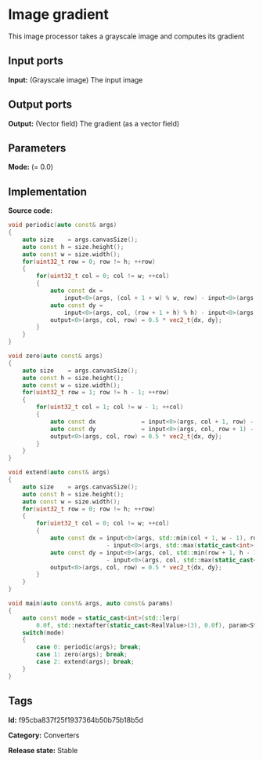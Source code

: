 # Image gradient

This image processor takes a grayscale image and computes its gradient

## Input ports

__Input:__ (Grayscale image) The input image

## Output ports

__Output:__ (Vector field) The gradient (as a vector field)

## Parameters

__Mode:__ (= 0.0)

## Implementation

__Source code:__ 

```c++
void periodic(auto const& args)
{
	auto size    = args.canvasSize();
	auto const h = size.height();
	auto const w = size.width();
	for(uint32_t row = 0; row != h; ++row)
	{
		for(uint32_t col = 0; col != w; ++col)
		{
			auto const dx =
			    input<0>(args, (col + 1 + w) % w, row) - input<0>(args, (col - 1 + w) % w, row);
			auto const dy =
			    input<0>(args, col, (row + 1 + h) % h) - input<0>(args, col, (row - 1 + h) % h);
			output<0>(args, col, row) = 0.5 * vec2_t{dx, dy};
		}
	}
}

void zero(auto const& args)
{
	auto size    = args.canvasSize();
	auto const h = size.height();
	auto const w = size.width();
	for(uint32_t row = 1; row != h - 1; ++row)
	{
		for(uint32_t col = 1; col != w - 1; ++col)
		{
			auto const dx             = input<0>(args, col + 1, row) - input<0>(args, col - 1, row);
			auto const dy             = input<0>(args, col, row + 1) - input<0>(args, col, row - 1);
			output<0>(args, col, row) = 0.5 * vec2_t{dx, dy};
		}
	}
}

void extend(auto const& args)
{
	auto size    = args.canvasSize();
	auto const h = size.height();
	auto const w = size.width();
	for(uint32_t row = 0; row != h; ++row)
	{
		for(uint32_t col = 0; col != w; ++col)
		{
			auto const dx = input<0>(args, std::min(col + 1, w - 1), row)
			                - input<0>(args, std::max(static_cast<int>(col - 1), 0), row);
			auto const dy = input<0>(args, col, std::min(row + 1, h - 1))
			                - input<0>(args, col, std::max(static_cast<int>(row - 1), 0));
			output<0>(args, col, row) = 0.5 * vec2_t{dx, dy};
		}
	}
}

void main(auto const& args, auto const& params)
{
	auto const mode = static_cast<int>(std::lerp(
	    0.0f, std::nextafter(static_cast<RealValue>(3), 0.0f), param<Str{"Mode"}>(params).value()));
	switch(mode)
	{
		case 0: periodic(args); break;
		case 1: zero(args); break;
		case 2: extend(args); break;
	}
}
```

## Tags

__Id:__ f95cba837f25f1937364b50b75b18b5d

__Category:__ Converters

__Release state:__ Stable